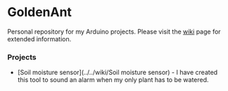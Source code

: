 # GoldenAnt
Personal repository for my Arduino projects. Please visit the [wiki](../../wiki) page for extended information.

### Projects

* [Soil moisture sensor](../../wiki/Soil moisture sensor) - I have created this tool to sound an alarm when my only plant has to be watered.
